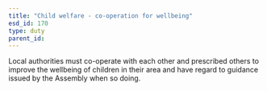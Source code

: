 ```yaml
---
title: "Child welfare - co-operation for wellbeing"
esd_id: 170
type: duty
parent_id:  
---
```


Local authorities must co-operate with each other and prescribed others to improve the wellbeing of children in their area and have regard to guidance issued by the Assembly when so doing.

